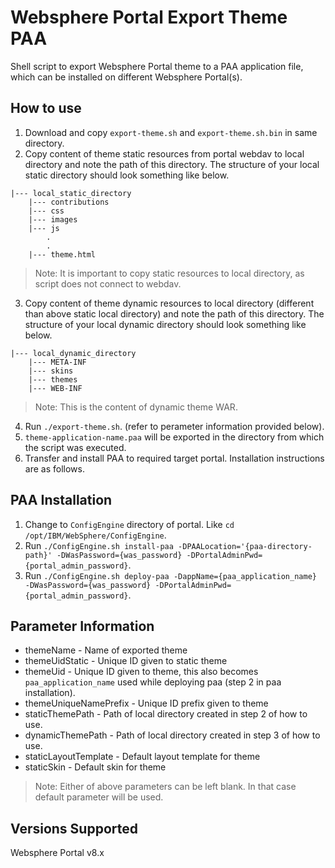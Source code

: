 # Websphere Portal Export Theme PAA
Shell script to export Websphere Portal theme to a PAA application file, which can be installed on different Websphere Portal(s).

## How to use
1. Download and copy ```export-theme.sh``` and ```export-theme.sh.bin``` in same directory.
2. Copy content of theme static resources from portal webdav to local directory and note the path of this directory. The structure of your local static directory should look something like below.
```
|--- local_static_directory
    |--- contributions
    |--- css
    |--- images
    |--- js
        .
        .
    |--- theme.html
```
> Note: It is important to copy static resources to local directory, as script does not connect to webdav.

3. Copy content of theme dynamic resources to local directory (different than above static local directory) and note the path of this directory. The structure of your local dynamic directory should look something like below.
```
|--- local_dynamic_directory
    |--- META-INF
    |--- skins
    |--- themes
    |--- WEB-INF
```
> Note: This is the content of dynamic theme WAR.
4. Run ```./export-theme.sh```. (refer to perameter information provided below).
5. ```theme-application-name.paa``` will be exported in the directory from which the script was executed.
6. Transfer and install PAA to required target portal. Installation instructions are as follows.

## PAA Installation
1. Change to ```ConfigEngine``` directory of portal. Like ```cd /opt/IBM/WebSphere/ConfigEngine```.
2. Run ```./ConfigEngine.sh install-paa -DPAALocation='{paa-directory-path}' -DWasPassword={was_password} -DPortalAdminPwd={portal_admin_password}```.
3. Run ```./ConfigEngine.sh deploy-paa -DappName={paa_application_name} -DWasPassword={was_password} -DPortalAdminPwd={portal_admin_password}```.

## Parameter Information
* themeName - Name of exported theme
* themeUidStatic - Unique ID given to static theme
* themeUid - Unique ID given to theme, this also becomes ```paa_application_name``` used while deploying paa (step 2 in paa installation).
* themeUniqueNamePrefix - Unique ID prefix given to theme
* staticThemePath - Path of local directory created in step 2 of how to use.
* dynamicThemePath - Path of local directory created in step 3 of how to use.
* staticLayoutTemplate - Default layout template for theme
* staticSkin - Default skin for theme
> Note: Either of above parameters can be left blank. In that case default parameter will be used.

## Versions Supported
Websphere Portal v8.x